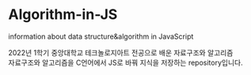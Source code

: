 # Algorithm-in-JS
information about data structure&amp;algorithm in JavaScript

2022년 1학기 중앙대학교 테크놀로지아트 전공으로 배운 자료구조와 알고리즘   
자료구조와 알고리즘을 C언어에서 JS로 바꿔 지식을 저장하는 repository입니다.
